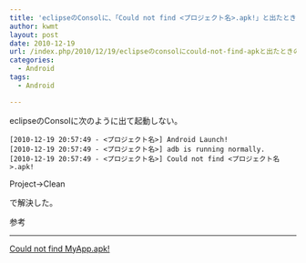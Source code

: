 ```yaml
---
title: 'eclipseのConsolに、「Could not find <プロジェクト名>.apk!」と出たときの対処法'
author: kwmt
layout: post
date: 2010-12-19
url: /index.php/2010/12/19/eclipseのconsolにcould-not-find-apkと出たときの対処法/
categories:
  - Android
tags:
  - Android

---
```

eclipseのConsolに次のように出て起動しない。

```
[2010-12-19 20:57:49 - <プロジェクト名>] Android Launch!
[2010-12-19 20:57:49 - <プロジェクト名>] adb is running normally.
[2010-12-19 20:57:49 - <プロジェクト名>] Could not find <プロジェクト名>.apk!
```

Project→Clean
  
で解決した。
  
参考

* * *

[Could not find MyApp.apk!][1]</p>

 [1]: http://groups.google.com/group/android-beginners/browse_thread/thread/38ed44f6a915ee60?pli=1